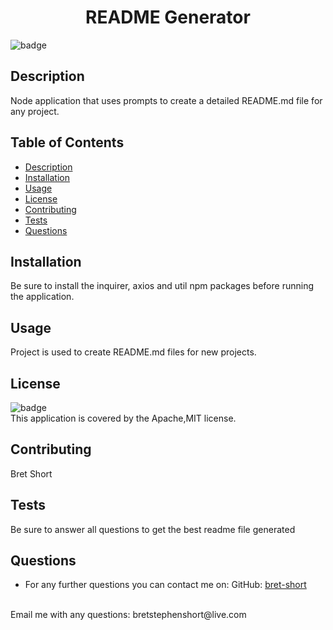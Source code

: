 
<h1 align="center">README Generator</h1>

![badge](https://img.shields.io/badge/license-Apache,MIT-brightgreen)<br />
## Description
Node application that uses prompts to create a detailed README.md file for any project.
## Table of Contents
- [Description](#description)
- [Installation](#installation)
- [Usage](#usage)
- [License](#license)
- [Contributing](#contributing)
- [Tests](#tests)
- [Questions](#questions)
## Installation
Be sure to install the inquirer, axios and util npm packages before running the application.
## Usage
Project is used to create README.md files for new projects.
## License
![badge](https://img.shields.io/badge/license-Apache,MIT-brightblue)
<br />
This application is covered by the Apache,MIT license. 
## Contributing
Bret Short
## Tests
Be sure to answer all questions to get the best readme file generated
## Questions
- For any further questions you can contact me on:
  GitHub: [bret-short](https://github.com/bret-short)<br />
<br />
  Email me with any questions: bretstephenshort@live.com<br /><br />
  